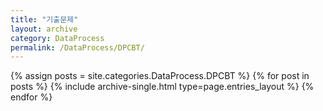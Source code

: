 ```yaml
---
title: "기출문제"
layout: archive
category: DataProcess
permalink: /DataProcess/DPCBT/
---
```


{% assign posts = site.categories.DataProcess.DPCBT %}
{% for post in posts %} {% include archive-single.html type=page.entries_layout %} {% endfor %}
